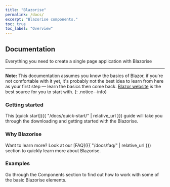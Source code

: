 ```yaml
---
title: "Blazorise"
permalink: /docs/
excerpt: "Blazorise components."
toc: true
toc_label: "Overview"
---
```


## Documentation

Everything you need to create a single page application with Blazorise

---

**Note:** This documentation assumes you know the basics of Blazor, if you're not comfortable with it yet, it's probably not the best idea to learn from here as your first step — learn the basics then come back. [Blazor website](https://blazor.net/) is the best source for you to start with.
{: .notice--info}

### Getting started

This [quick start]({{ "/docs/quick-start/" | relative_url }}) guide will take you through the downloading and getting started with the Blazorise.

### Why Blazorise

Want to learn more? Look at our [FAQ]({{ "/docs/faq/" | relative_url }}) section to quickly learn more about Blazorise.

### Examples

Go through the Components section to find out how to work with some of the basic Blazorise elements.